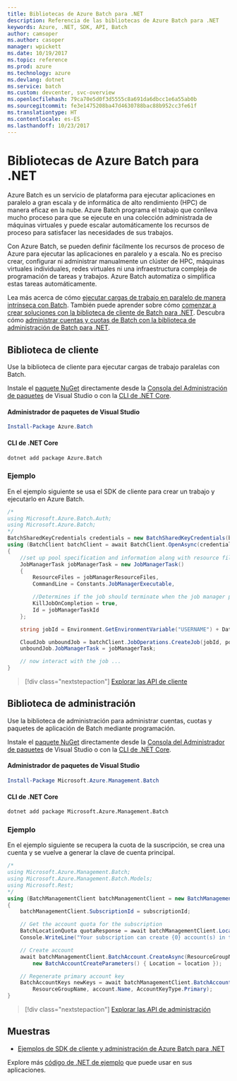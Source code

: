 ```yaml
---
title: Bibliotecas de Azure Batch para .NET
description: Referencia de las bibliotecas de Azure Batch para .NET
keywords: Azure, .NET, SDK, API, Batch
author: camsoper
ms.author: casoper
manager: wpickett
ms.date: 10/19/2017
ms.topic: reference
ms.prod: azure
ms.technology: azure
ms.devlang: dotnet
ms.service: batch
ms.custom: devcenter, svc-overview
ms.openlocfilehash: 79ca70e5d0f3d5555c8a691da6dbcc1e6a55ab0b
ms.sourcegitcommit: fe3e1475208ba47d4630788bac88b952cc3fe61f
ms.translationtype: HT
ms.contentlocale: es-ES
ms.lasthandoff: 10/23/2017
---
```

# <a name="azure-batch-libraries-for-net"></a>Bibliotecas de Azure Batch para .NET

Azure Batch es un servicio de plataforma para ejecutar aplicaciones en paralelo a gran escala y de informática de alto rendimiento (HPC) de manera eficaz en la nube. Azure Batch programa el trabajo que conlleva mucho proceso para que se ejecute en una colección administrada de máquinas virtuales y puede escalar automáticamente los recursos de proceso para satisfacer las necesidades de sus trabajos.

Con Azure Batch, se pueden definir fácilmente los recursos de proceso de Azure para ejecutar las aplicaciones en paralelo y a escala. No es preciso crear, configurar ni administrar manualmente un clúster de HPC, máquinas virtuales individuales, redes virtuales ni una infraestructura compleja de programación de tareas y trabajos. Azure Batch automatiza o simplifica estas tareas automáticamente.

Lea más acerca de cómo [ejecutar cargas de trabajo en paralelo de manera intrínseca con Batch](/azure/batch/batch-technical-overview). También puede aprender sobre cómo [comenzar a crear soluciones con la biblioteca de cliente de Batch para .NET](/azure/batch/batch-dotnet-get-started). Descubra cómo [administrar cuentas y cuotas de Batch con la biblioteca de administración de Batch para .NET](/azure/batch/batch-management-dotnet).

## <a name="client-library"></a>Biblioteca de cliente

Use la biblioteca de cliente para ejecutar cargas de trabajo paralelas con Batch.

Instale el [paquete NuGet](https://www.nuget.org/packages/Azure.Batch) directamente desde la [Consola del Administración de paquetes][PackageManager] de Visual Studio o con la [CLI de .NET Core][DotNetCLI].

#### <a name="visual-studio-package-manager"></a>Administrador de paquetes de Visual Studio

```powershell
Install-Package Azure.Batch
```

#### <a name="net-core-cli"></a>CLI de .NET Core

```bash
dotnet add package Azure.Batch
```

### <a name="example"></a>Ejemplo

En el ejemplo siguiente se usa el SDK de cliente para crear un trabajo y ejecutarlo en Azure Batch.

```csharp
/*
using Microsoft.Azure.Batch.Auth;
using Microsoft.Azure.Batch;
*/
BatchSharedKeyCredentials credentials = new BatchSharedKeyCredentials(batchUrl, accountName, accountKey);
using (BatchClient batchClient = await BatchClient.OpenAsync(credentials))
{
    //set up pool specification and information along with resource files here
    JobManagerTask jobManagerTask = new JobManagerTask()
    {
        ResourceFiles = jobManagerResourceFiles,
        CommandLine = Constants.JobManagerExecutable,

        //Determines if the job should terminate when the job manager process exits.
        KillJobOnCompletion = true,
        Id = jobManagerTaskId
    };

    string jobId = Environment.GetEnvironmentVariable("USERNAME") + DateTime.UtcNow.ToString("yyyyMMdd-HHmmss");

    CloudJob unboundJob = batchClient.JobOperations.CreateJob(jobId, poolInformation);
    unboundJob.JobManagerTask = jobManagerTask;

    // now interact with the job ...
}
```

> [!div class="nextstepaction"]
> [Explorar las API de cliente](/dotnet/api/overview/azure/batch/client)

## <a name="management-library"></a>Biblioteca de administración

Use la biblioteca de administración para administrar cuentas, cuotas y paquetes de aplicación de Batch mediante programación.

Instale el [paquete NuGet](https://www.nuget.org/packages/Microsoft.Azure.Management.Batch) directamente desde la [Consola del Administrador de paquetes][PackageManager] de Visual Studio o con la [CLI de .NET Core][DotNetCLI].

#### <a name="visual-studio-package-manager"></a>Administrador de paquetes de Visual Studio

```powershell
Install-Package Microsoft.Azure.Management.Batch
```

#### <a name="net-core-cli"></a>CLI de .NET Core

```bash
dotnet add package Microsoft.Azure.Management.Batch
```

### <a name="example"></a>Ejemplo

En el ejemplo siguiente se recupera la cuota de la suscripción, se crea una cuenta y se vuelve a generar la clave de cuenta principal.

```csharp
/*
using Microsoft.Azure.Management.Batch;
using Microsoft.Azure.Management.Batch.Models;
using Microsoft.Rest;
*/
using (BatchManagementClient batchManagementClient = new BatchManagementClient(new TokenCredentials(accessToken)))
{
    batchManagementClient.SubscriptionId = subscriptionId;

    // Get the account quota for the subscription
    BatchLocationQuota quotaResponse = await batchManagementClient.Location.GetQuotasAsync(location);
    Console.WriteLine("Your subscription can create {0} account(s) in the {1} region.", quotaResponse.AccountQuota, location);

    // Create account
    await batchManagementClient.BatchAccount.CreateAsync(ResourceGroupName, accountName, 
        new BatchAccountCreateParameters() { Location = location });

    // Regenerate primary account key
    BatchAccountKeys newKeys = await batchManagementClient.BatchAccount.RegenerateKeyAsync(
        ResourceGroupName, account.Name, AccountKeyType.Primary);
}
```

> [!div class="nextstepaction"]
> [Explorar las API de administración](/dotnet/api/overview/azure/batch/management)

## <a name="samples"></a>Muestras

* [Ejemplos de SDK de cliente y administración de Azure Batch para .NET](https://github.com/Azure/azure-batch-samples/tree/master/CSharp)

Explore más [código de .NET de ejemplo](https://azure.microsoft.com/resources/samples/?platform=dotnet) que puede usar en sus aplicaciones.

[PackageManager]: https://docs.microsoft.com/nuget/tools/package-manager-console
[DotNetCLI]: https://docs.microsoft.com/dotnet/core/tools/dotnet-add-package
